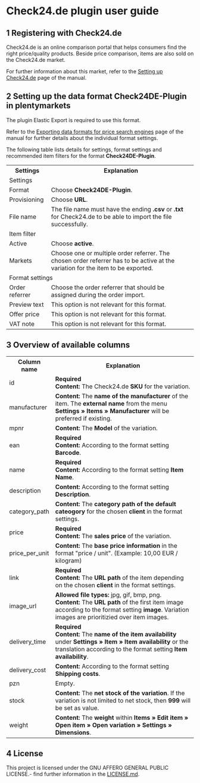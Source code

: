 
# Check24.de plugin user guide

<div class="container-toc"></div>

## 1 Registering with Check24.de

Check24.de is an online comparison portal that helps consumers find the right price/quality products. Beside price comparison, items are also sold on the Check24.de market. 

For further information about this market, refer to the [Setting up Check24.de](https://knowledge.plentymarkets.com/en/omni-channel/multi-channel/check24) page of the manual.

## 2 Setting up the data format Check24DE-Plugin in plentymarkets

The plugin Elastic Export is required to use this format.

Refer to the [Exporting data formats for price search engines](https://knowledge.plentymarkets.com/en/basics/data-exchange/exporting-data#30) page of the manual for further details about the individual format settings.

The following table lists details for settings, format settings and recommended item filters for the format **Check24DE-Plugin**.

<table>
    <tr>
        <th>
            Settings
        </th>
        <th>
            Explanation
        </th>
    </tr>
    <tr>
        <td class="th" colspan="2">
            Settings
        </td>
    </tr>
    <tr>
        <td>
            Format
        </td>
        <td>
            Choose <b>Check24DE-Plugin</b>.
        </td>        
    </tr>
    <tr>
        <td>
            Provisioning
        </td>
        <td>
            Choose <b>URL</b>.
        </td>        
    </tr>
    <tr>
        <td>
            File name
        </td>
        <td>
            The file name must have the ending <b>.csv</b> or <b>.txt</b> for Check24.de to be able to import the file successfully.
        </td>        
    </tr>
    <tr>
        <td class="th" colspan="2">
            Item filter
        </td>
    </tr>
    <tr>
        <td>
            Active
        </td>
        <td>
            Choose <b>active</b>.
        </td>        
    </tr>
    <tr>
        <td>
            Markets
        </td>
        <td>
            Choose one or multiple order referrer. The chosen order referrer has to be active at the variation for the item to be exported.
        </td>        
    </tr>
    <tr>
        <td class="th" colspan="2">
            Format settings
        </td>
    </tr>
    <tr>
        <td>
            Order referrer
        </td>
        <td>
            Choose the order referrer that should be assigned during the order import.
        </td>        
    </tr>
    <tr>
        <td>
            Preview text
        </td>
        <td>
            This option is not relevant for this format.
        </td>        
    </tr>
    <tr>
        <td>
            Offer price
        </td>
        <td>
            This option is not relevant for this format.
        </td>        
    </tr>
    <tr>
        <td>
            VAT note
        </td>
        <td>
            This option is not relevant for this format.
        </td>        
    </tr>
</table>

## 3 Overview of available columns

<table>
    <tr>
        <th>
            Column name
        </th>
        <th>
            Explanation
        </th>
    </tr>
    <tr>
		<td>
			id
		</td>
		<td>
		    <b>Required</b><br>
			<b>Content:</b> The Check24.de <b>SKU</b> for the variation.
		</td>        
	</tr>
	<tr>
		<td>
			manufacturer
		</td>
		<td>
		    <b>Content:</b> The <b>name of the manufacturer</b> of the item. The <b>external name</b> from the menu <b>Settings » Items » Manufacturer</b> will be preferred if existing.
		</td>        
	</tr>
	<tr>
		<td>
			mpnr
		</td>
		<td>
		    <b>Content:</b> The <b>Model</b> of the variation.
		</td>        
	</tr>
	<tr>
		<td>
			ean
		</td>
		<td>
		    <b>Required</b><br>
		    <b>Content:</b> According to the format setting <b>Barcode</b>.
		</td>        
	</tr>
	<tr>
		<td>
			name
		</td>
		<td>
		    <b>Required</b><br>
		    <b>Content:</b> According to the format setting <b>Item Name</b>.
		</td>        
	</tr>
	<tr>
		<td>
			description
		</td>
		<td>
		    <b>Content:</b> According to the format setting <b>Description</b>.
		</td>        
	</tr>
	<tr>
		<td>
			category_path
		</td>
		<td>
		    <b>Content:</b> The <b>category path of the default cateogory</b> for the chosen <b>client</b> in the format settings.
		</td>        
	</tr>
	<tr>
		<td>
			price
		</td>
		<td>
		    <b>Required</b><br>
		    <b>Content:</b> The <b>sales price</b> of the variation.
		</td>        
	</tr>
	<tr>
		<td>
			price_per_unit
		</td>
		<td>
		    <b>Content:</b> The <b>base price information</b> in the format "price / unit". (Example: 10,00 EUR / kilogram)
		</td>        
	</tr>
	<tr>
		<td>
			link
		</td>
		<td>
		    <b>Required</b><br>
		    <b>Content:</b> The <b>URL path</b> of the item depending on the chosen <b>client</b> in the format settings.
		</td>        
	</tr>
	<tr>
		<td>
			image_url
		</td>
		<td>
            <b>Allowed file types:</b> jpg, gif, bmp, png.<br>
            <b>Content:</b> The <b>URL path</b> of the first item image according to the format setting <b>image</b>. Variation images are prioritizied over item images.
		</td>        
	</tr>
	<tr>
		<td>
			delivery_time
		</td>
		<td>
		    <b>Required</b><br>
			<b>Content:</b> The <b>name of the item availability</b> under <b>Settings » Item » Item availability</b> or the translation according to the format setting <b>Item availability</b>.
		</td>        
	</tr>
	<tr>
		<td>
			delivery_cost
		</td>
		<td>
			<b>Content:</b> According to the format setting <b>Shipping costs</b>.
		</td>        
	</tr>
	<tr>
		<td>
			pzn
		</td>
		<td>
			Empty.
		</td>        
	</tr>
	<tr>
		<td>
			stock
		</td>
		<td>
			<b>Content:</b> The <b>net stock of the variation</b>. If the variation is not limited to net stock, then <b>999</b> will be set as value.
		</td>        
	</tr>
	<tr>
		<td>
			weight
		</td>
		<td>
			<b>Content:</b> The <b>weight</b> within <b>Items » Edit item » Open item » Open variation » Settings » Dimensions</b>.
		</td>        
	</tr>
</table>

## 4 License

This project is licensed under the GNU AFFERO GENERAL PUBLIC LICENSE.- find further information in the [LICENSE.md](https://github.com/plentymarkets/plugin-elastic-export-check-24-de/blob/master/LICENSE.md).
